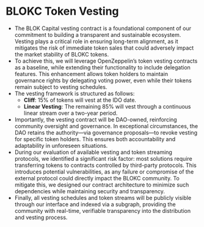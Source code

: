 # BLOKC Token Vesting
- The BLOK Capital vesting contract is a foundational component of our commitment to building a transparent and sustainable ecosystem. Vesting plays a critical role in ensuring long-term alignment, as it mitigates the risk of immediate token sales that could adversely impact the market stability of BLOKC tokens.
- To achieve this, we will leverage OpenZeppelin’s token vesting contracts as a baseline, while extending their functionality to include delegation features. This enhancement allows token holders to maintain governance rights by delegating voting power, even while their tokens remain subject to vesting schedules.
- The vesting framework is structured as follows:
  - **Cliff**: 15% of tokens will vest at the IDO date.
  - **Linear Vesting**: The remaining 85% will vest through a continuous linear stream over a two-year period.
- Importantly, the vesting contract will be DAO-owned, reinforcing community oversight and governance. In exceptional circumstances, the DAO retains the authority—via governance proposals—to revoke vesting for specific token holders. This ensures both accountability and adaptability in unforeseen situations.
- During our evaluation of available vesting and token streaming protocols, we identified a significant risk factor: most solutions require transferring tokens to contracts controlled by third-party protocols. This introduces potential vulnerabilities, as any failure or compromise of the external protocol could directly impact the BLOKC community. To mitigate this, we designed our contract architecture to minimize such dependencies while maintaining security and transparency.
- Finally, all vesting schedules and token streams will be publicly visible through our interface and indexed via a subgraph, providing the community with real-time, verifiable transparency into the distribution and vesting process.